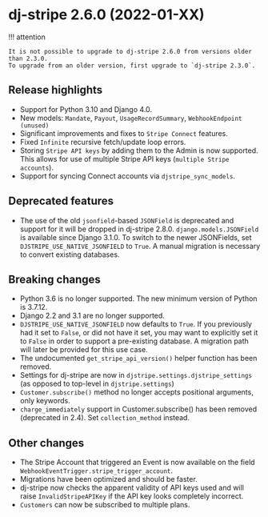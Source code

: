 # dj-stripe 2.6.0 (2022-01-XX)

!!! attention

    It is not possible to upgrade to dj-stripe 2.6.0 from versions older than 2.3.0.
    To upgrade from an older version, first upgrade to `dj-stripe 2.3.0`.

## Release highlights

-   Support for Python 3.10 and Django 4.0.
-   New models: `Mandate`, `Payout`, `UsageRecordSummary`, `WebhookEndpoint (unused)`
-   Significant improvements and fixes to `Stripe Connect` features.
-   Fixed `Infinite` recursive fetch/update loop errors.
-   Storing `Stripe API keys` by adding them to the Admin is now supported.
    This allows for use of multiple Stripe API keys (`multiple Stripe accounts`).
-   Support for syncing Connect accounts via `djstripe_sync_models`.

## Deprecated features

-   The use of the old `jsonfield`-based `JSONField` is deprecated and support for it
    will be dropped in dj-stripe 2.8.0. `django.models.JSONField` is available since
    Django 3.1.0. To switch to the newer JSONFields, set `DJSTRIPE_USE_NATIVE_JSONFIELD`
    to `True`. A manual migration is necessary to convert existing databases.

## Breaking changes

-   Python 3.6 is no longer supported. The new minimum version of Python is 3.7.12.
-   Django 2.2 and 3.1 are no longer supported.
-   `DJSTRIPE_USE_NATIVE_JSONFIELD` now defaults to `True`. If you previously had it set
    to `False`, or did not have it set, you may want to explicitly set it to `False` in
    order to support a pre-existing database. A migration path will later be provided
    for this use case.
-   The undocumented `get_stripe_api_version()` helper function has been removed.
-   Settings for dj-stripe are now in `djstripe.settings.djstripe_settings` (as opposed
    to top-level in `djstripe.settings`)
-   `Customer.subscribe()` method no longer accepts positional arguments, only keywords.
-   `charge_immediately` support in Customer.subscribe() has been removed (deprecated
    in 2.4). Set `collection_method` instead.

## Other changes

-   The Stripe Account that triggered an Event is now available on the field
    `WebhookEventTrigger.stripe_trigger_account`.
-   Migrations have been optimized and should be faster.
-   dj-stripe now checks the apparent validity of API keys used and will raise
    `InvalidStripeAPIKey` if the API key looks completely incorrect.
-   `Customers` can now be subscribed to multiple plans.

